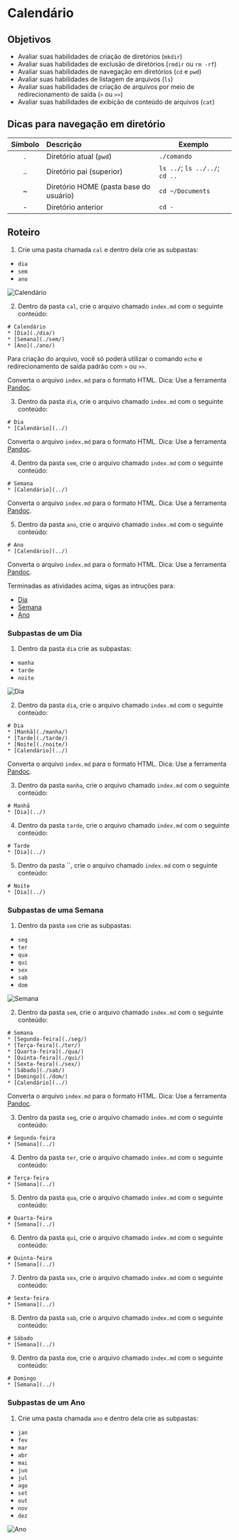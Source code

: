 # Calendário

## Objetivos
* Avaliar suas habilidades de criação de diretórios (`mkdir`)
* Avaliar suas habilidades de exclusão de diretórios (`rmdir` ou `rm -rf`)
* Avaliar suas habilidades de navegação em diretórios (`cd` e `pwd`)
* Avaliar suas habilidades de listagem de arquivos (`ls`)
* Avaliar suas habilidades de criação de arquivos por meio de redirecionamento de saída (`>` ou `>>`)
* Avaliar suas habilidades de exibição de conteúdo de arquivos (`cat`)

## Dicas para navegação em diretório
|Símbolo|Descrição|Exemplo|
|:---:|:---|---|
|.|Diretório atual (`pwd`)|`./comando`|
|..|Diretório pai (superior)|`ls ../`; `ls ../../`; `cd ..`|
|~|Diretório HOME (pasta base do usuário) |`cd ~/Documents`|
|-|Diretório anterior|`cd -`|


## Roteiro
1. Crie uma pasta chamada `cal` e dentro dela crie as subpastas:
* `dia`
* `sem`
* `ano`

![Calendário](./imagem/calendario.png)

2. Dentro da pasta `cal`, crie o arquivo chamado `index.md` com o seguinte conteúdo:
```
# Calendário
* [Dia](./dia/)
* [Semana](./sem/)
* [Ano](./ano/)
```
Para criação do arquivo, você só poderá utilizar o comando `echo` e redirecionamento de saída padrão com `>` ou `>>`.

Converta o arquivo `index.md` para o formato HTML. Dica: Use a ferramenta [Pandoc](http://pandoc.org/).

3. Dentro da pasta `dia`, crie o arquivo chamado `index.md` com o seguinte conteúdo:
```
# Dia
* [Calendário](../)
```

Converta o arquivo `index.md` para o formato HTML. Dica: Use a ferramenta [Pandoc](http://pandoc.org/).

4. Dentro da pasta `sem`, crie o arquivo chamado `index.md` com o seguinte conteúdo:
```
# Semana
* [Calendário](../)
```

Converta o arquivo `index.md` para o formato HTML. Dica: Use a ferramenta [Pandoc](http://pandoc.org/).

5. Dentro da pasta `ano`, crie o arquivo chamado `index.md` com o seguinte conteúdo:
```
# Ano
* [Calendário](../)
```

Converta o arquivo `index.md` para o formato HTML. Dica: Use a ferramenta [Pandoc](http://pandoc.org/).

Terminadas as atividades acima, sigas as intruções para:
* [Dia](#dia) 
* [Semana](#semana)
* [Ano](#ano)

<a name="dia">

### Subpastas de um Dia
1. Dentro da pasta `dia` crie as subpastas:
* `manha`
* `tarde`
* `noite`

![Dia](./imagem/dia.png)

2. Dentro da pasta `dia`, crie o arquivo chamado `index.md` com o seguinte conteúdo:
```
# Dia
* [Manhã](./manha/)
* [Tarde](./tarde/)
* [Noite](./noite/)
* [Calendário](../)
```

Converta o arquivo `index.md` para o formato HTML. Dica: Use a ferramenta [Pandoc](http://pandoc.org/).

3. Dentro da pasta `manha`, crie o arquivo chamado `index.md` com o seguinte conteúdo:
```
# Manhã
* [Dia](../)
```

4. Dentro da pasta `tarde`, crie o arquivo chamado `index.md` com o seguinte conteúdo:
```
# Tarde
* [Dia](../)
```

5. Dentro da pasta ``, crie o arquivo chamado `index.md` com o seguinte conteúdo:
```
# Noite
* [Dia](../)
```

<a name="semana">

### Subpastas de uma Semana
1. Dentro da pasta `sem` crie as subpastas:
* `seg`
* `ter`
* `qua`
* `qui`
* `sex`
* `sab`
* `dom`

![Semana](./imagem/semana.png)

2. Dentro da pasta `sem`, crie o arquivo chamado `index.md` com o seguinte conteúdo:
```
# Semana
* [Segunda-feira](./seg/)
* [Terça-feira](./ter/)
* [Quarta-feira](./qua/)
* [Quinta-feira](./qui/)
* [Sexta-feira](./sex/)
* [Sábado](./sab/)
* [Domingo](./dom/)
* [Calendário](../)
```

Converta o arquivo `index.md` para o formato HTML. Dica: Use a ferramenta [Pandoc](http://pandoc.org/).

3. Dentro da pasta `seg`, crie o arquivo chamado `index.md` com o seguinte conteúdo:
```
# Segunda-feira
* [Semana](../)
```

4. Dentro da pasta `ter`, crie o arquivo chamado `index.md` com o seguinte conteúdo:
```
# Terça-feira
* [Semana](../)
```

5. Dentro da pasta `qua`, crie o arquivo chamado `index.md` com o seguinte conteúdo:
```
# Quarta-feira
* [Semana](../)
```

6. Dentro da pasta `qui`, crie o arquivo chamado `index.md` com o seguinte conteúdo:
```
# Quinta-feira
* [Semana](../)
```

7. Dentro da pasta `sex`, crie o arquivo chamado `index.md` com o seguinte conteúdo:
```
# Sexta-feira
* [Semana](../)
```

8. Dentro da pasta `sab`, crie o arquivo chamado `index.md` com o seguinte conteúdo:
```
# Sábado
* [Semana](../)
```

9. Dentro da pasta `dom`, crie o arquivo chamado `index.md` com o seguinte conteúdo:
```
# Domingo
* [Semana](../)
```

<a name="ano">

### Subpastas de um Ano
1. Crie uma pasta chamada `ano` e dentro dela crie as subpastas:
* `jan`
* `fev`
* `mar`
* `abr`
* `mai`
* `jun`
* `jul`
* `ago`
* `set`
* `out`
* `nov`
* `dez`

![Ano](./imagem/ano.png)

